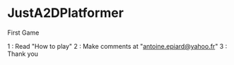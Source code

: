 # JustA2DPlatformer
First Game

1 : Read "How to play"
2 : Make comments at "antoine.epiard@yahoo.fr"
3 : Thank you
